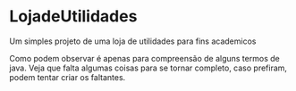 # LojadeUtilidades
Um simples projeto de uma loja de utilidades para fins academicos


Como podem observar é apenas para compreensão de alguns termos de java. 
Veja que falta algumas coisas para se tornar completo, caso prefiram, podem tentar criar os faltantes.

